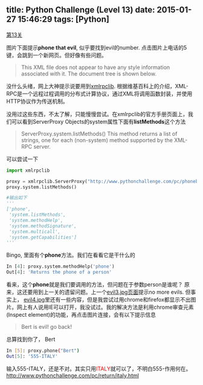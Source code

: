 title: Python Challenge (Level 13)
date: 2015-01-27 15:46:29
tags: [Python]
---

[第13关](http://www.pythonchallenge.com/pc/return/disproportional.html)

图片下面提示**phone that evil**, 似乎要找到evil的number. 点击图片上电话的5键，会跳到一个新网页。但好像有些问题。
> This XML file does not appear to have any style information associated with it. The document tree is shown below.

没什么头绪，网上大神提示说要用到[xmlrpclib](https://docs.python.org/2/library/xmlrpclib.html). 根据维基百科上的介绍，XML-RPC是一个远程过程调用的分布式计算协议，通过XML将调用函数封装，并使用HTTP协议作为传送机制。

没用过这些东西，不太了解，只能慢慢尝试。在xmlrpclib的官方手册页面上，我们可以看到ServerProxy Objects的system属性下面有**listMethods**这个方法

> ServerProxy.system.listMethods()
	This method returns a list of strings, one for each (non-system) method supported by the XML-RPC server.

<!-- more -->

可以尝试一下
``` Python
import xmlrpclib

proxy = xmlrpclib.ServerProxy("http://www.pythonchallenge.com/pc/phonebook.php")
proxy.system.listMethods()

#输出如下
'''
['phone',
 'system.listMethods',
 'system.methodHelp',
 'system.methodSignature',
 'system.multicall',
 'system.getCapabilities']
'''
```

Bingo, 里面有个**phone**方法。我们在看看它是干什么的
``` Python
In [4]: proxy.system.methodHelp('phone')
Out[4]: 'Returns the phone of a person'
```

看来，这个**phone**就是我们要调用的方法，但问题在于参数person是谁呢？ 原来，这还要用到上一关的遗留问题。上一个[evil3.jpg页面](http://www.pythonchallenge.com/pc/return/evil3.jpg)提示no more evils. 但事实上， [evil4.jpg](http://www.pythonchallenge.com/pc/return/evil4.jpg)里还有一些内容，但是我尝试过用chrome和firefox都显示不出图片。网上有人说用IE可以打开，我没试过。我的解决方法是利用chrome审查元素(Inspect element)的功能，再点击图片连接，会有以下提示信息
> Bert is evil! go back!

总算找到你了， Bert
``` Bash
In [5]: proxy.phone("Bert")
Out[5]: '555-ITALY'
```
输入555-ITALY，还是不对。其实只用<font color="red">ITALY</font>就可以了，不明白555-作用何在。 http://www.pythonchallenge.com/pc/return/italy.html
